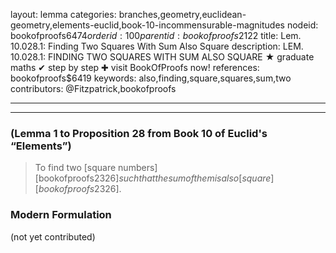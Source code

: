 layout: lemma
categories: branches,geometry,euclidean-geometry,elements-euclid,book-10-incommensurable-magnitudes
nodeid: bookofproofs$6474
orderid: 100
parentid: bookofproofs$2122
title: Lem. 10.028.1: Finding Two Squares With Sum Also Square
description: LEM. 10.028.1: FINDING TWO SQUARES WITH SUM ALSO SQUARE &#9733; graduate maths &#10004; step by step &#10010; visit BookOfProofs now!
references: bookofproofs$6419
keywords: also,finding,square,squares,sum,two
contributors: @Fitzpatrick,bookofproofs

---


---

### (Lemma 1 to Proposition 28 from Book 10 of Euclid's “Elements”)

> To find two [square numbers][bookofproofs$2326] such that the sum of them is also [square][bookofproofs$2326].


### Modern Formulation

(not yet contributed)
